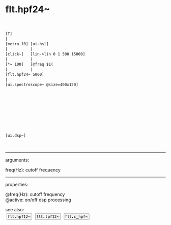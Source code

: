 # flt.hpf24~

```


[T]
|
[metro 10] [ui.hsl]
|          |
[click~]   [lin->lin 0 1 500 15000]
|          |
[*~ 100]   [@freq $1(
|          |
[flt.hpf24~ 5000]
|
[ui.spectroscope~ @size=400x120]









[ui.dsp~]

            
```
---
arguments:

freq(Hz): cutoff
            frequency<br>

---
properties:

@freq(Hz): cutoff frequency<br>
@active: on/off dsp
            processing<br>

see also:<br>
![flt.hpf12~](img/object_flt.hpf12~.png)
![flt.lpf12~](img/object_flt.lpf12~.png)
![flt.c_hpf~](img/object_flt.c_hpf~.png)

